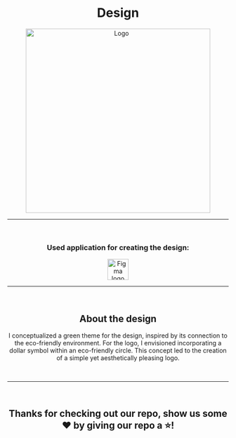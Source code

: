 
<h1 align = "center">Design</h1>
<p align="center">
    <img src="https://github.com/DKKostadinov22/NexGenBank/assets/132439820/1233eb27-aee4-43b7-a66f-5aa5d995b807" alt="Logo" width="420" height="420">
</p>

<hr>
<br>

<h3 align = "center"> Used application for creating the design:</h3>
<p align="center">
    <a href="https://www.figma.com/"><img src="https://upload.wikimedia.org/wikipedia/commons/thumb/3/33/Figma-logo.svg/1667px-Figma-logo.svg.png" alt="Figma logo" width=48px width = 48px /></a>

<br>
<hr>
<br>

<h2 align = "center">About the design</h2>
<p align = "center">I conceptualized a green theme for the design, inspired by its connection to the eco-friendly environment. For the logo, I envisioned incorporating a dollar symbol within an eco-friendly circle. This concept led to the creation of a simple yet aesthetically pleasing logo.</p>

<br>
<hr> 
<br>

<h2 align = "center">Thanks for checking out our repo, show us some ❤️ by giving our repo a ⭐️!</h2>
